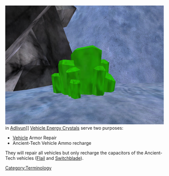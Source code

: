 ![](images/VehicleRepairCrystal.jpg "fig:VehicleRepairCrystal.jpg") in
[Adlivun](../locations/Adlivun.md)\]\] [Vehicle Energy
Crystals](Vehicle_Energy_Crystal.md) serve two purposes:

- [Vehicle](../Vehicle.md) Armor Repair
- Ancient-Tech Vehicle Ammo recharge

They will repair all vehicles but only recharge the capacitors of the
Ancient-Tech vehicles ([Flail](../items/Flail.md) and
[Switchblade](../items/Switchblade.md)).

[Category:Terminology](Category:Terminology.md)
